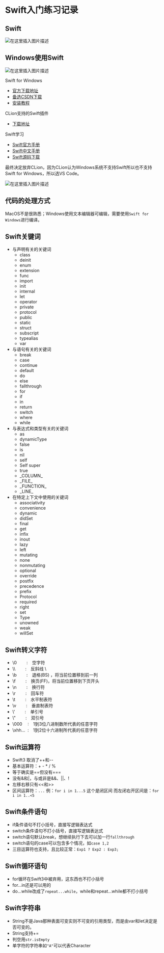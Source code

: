 # Swift入门练习记录

## Swift
![在这里插入图片描述](https://github.com/ChenYikunReal/swift_training/blob/master/images/swift-background.jpg?x-oss-process=image/watermark,type_ZmFuZ3poZW5naGVpdGk,shadow_10,text_aHR0cHM6Ly9ibG9nLmNzZG4ubmV0L3dlaXhpbl80Mzg5NjMxOA==,size_16,color_FFFFFF,t_70)

## Windows使用Swift
![在这里插入图片描述](https://github.com/ChenYikunReal/swift_training/blob/master/images/swift-windows.png?x-oss-process=image/watermark,type_ZmFuZ3poZW5naGVpdGk,shadow_10,text_aHR0cHM6Ly9ibG9nLmNzZG4ubmV0L3dlaXhpbl80Mzg5NjMxOA==,size_16,color_FFFFFF,t_70) <br/>

Swift for Windows
- [官方下载地址](https://swiftforwindows.github.io/)
- [备选CSDN下载](https://download.csdn.net/download/m0_47235762/12346913)
- [安装教程](https://blog.csdn.net/weixin_47580695/article/details/105941024)

CLion支持的Swift插件
- [下载地址](https://plugins.jetbrains.com/plugin/8240-swift)

Swift学习
- [Swift官方手册](https://docs.swift.org/swift-book/GuidedTour/GuidedTour.html)
- [Swift中文手册](https://www.runoob.com/manual/gitbook/swift5/source/_book/index.html)
- [Swift源码下载](https://swift.org/download/#latest-development-snapshots)


最终决定放弃CLion，因为CLion认为Windows系统不支持Swift所以也不支持Swift for Windows，所以选VS Code。<br/>

![在这里插入图片描述](https://github.com/ChenYikunReal/swift_training/blob/master/images/vscode.jpg?x-oss-process=image/watermark,type_ZmFuZ3poZW5naGVpdGk,shadow_10,text_aHR0cHM6Ly9ibG9nLmNzZG4ubmV0L3dlaXhpbl80Mzg5NjMxOA==,size_16,color_FFFFFF,t_70)


## 代码的处理方式
MacOS不是很熟悉；Windows使用文本编辑器可编辑，需要使用`Swift for Windows`进行编译。

## Swift关键词
- 与声明有关的关键词
    - class
    - deinit
    - enum
    - extension
    - func
    - import
    - init
    - internal
    - let
    - operator
    - private
    - protocol
    - public
    - static
    - struct
    - subscript
    - typealias
    - var
- 与语句有关的关键词
    - break
    - case 
    - continue
    - default
    - do
    - else
    - fallthrough
    - for
    - if
    - in
    - return
    - switch
    - where
    - while
- 与表达式和类型有关的关键词
    - as
    - dynamicType
    - false
    - is
    - nil
    - self
    - Self 	super
    - true
    - \_COLUMN\_
    - \_FILE\_
    - \_FUNCTION\_
    - \_LINE\_ 	
- 在特定上下文中使用的关键词
    - associativity
    - convenience
    - dynamic
    - didSet
    - final
    - get
    - infix
    - inout
    - lazy
    - left
    - mutating
    - none
    - nonmutating
    - optional
    - override
    - postfix
    - precedence
    - prefix
    - Protocol
    - required
    - right
    - set
    - Type
    - unowned
    - weak
    - willSet

## Swift转义字符
- \0 &emsp;&emsp;:&emsp;空字符
- \\\ &emsp;&emsp;:&emsp;反斜线 \
- \b &emsp;&emsp;:&emsp;退格(BS) ，将当前位置移到前一列
- \f &emsp;&emsp;:&emsp;换页(FF)，将当前位置移到下页开头
- \n &emsp;&emsp;:&emsp;换行符
- \r &emsp;&emsp;:&emsp;回车符
- \t &emsp;&emsp;:&emsp;水平制表符
- \v &emsp;&emsp;:&emsp;垂直制表符
- \\' &emsp;&emsp;:&emsp;单引号
- \\" &emsp;&emsp;:&emsp;双引号
- \000 &emsp;:&emsp;1到3位八进制数所代表的任意字符
- \xhh... &nbsp;:&emsp;1到2位十六进制所代表的任意字符

## Swift运算符
- Swift3 取消了++和--
- 基本运算符：+ - * / %
- 等于确实是==但没有===
- 没有&和|，与或非是&&、||、!
- 左移右移只有\<\<和\>\>
- 区间运算符：`...` 例：`for i in 1...5` 这个是闭区间 而左闭右开区间是：`for i in 1..<5`

## Swift条件语句
- if条件语句不打小括号，直接写逻辑表达式
- switch条件语句不打小括号，直接写逻辑表达式
- switch语句默认break，想继续执行下去可以加一行`fallthrough`
- switch语句的case可以包含多个情况，如`case 1,2`
- 三目运算符也支持，且比较正常：`Exp1 ? Exp2 : Exp3;`

## Swift循环语句
- for循环在Swift3中被弃用，这东西也不打小括号
- for...in还是可以用的
- do...while改成了`repeat...while`，while和repeat...while都不打小括号

## Swift字符串
- String不是Java那种表面可变实则不可变的引用类型，而是由var和let决定是否可变的。
- String支持+=
- 判空用`str.isEmpty`
- 单字符的字符串如`"A"`可以代表Character
